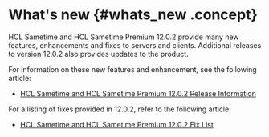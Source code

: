 # What's new {#whats_new .concept}

HCL Sametime and HCL Sametime Premium 12.0.2 provide many new features, enhancements and fixes to servers and clients. Additional releases to version 12.0.2 also provides updates to the product.

For information on these new features and enhancement, see the following article:

-   [HCL Sametime and HCL Sametime Premium 12.0.2 Release Information](https://support.hcltechsw.com/csm?id=kb_article&sysparm_article=KB0108386)

For a listing of fixes provided in 12.0.2, refer to the following article:

-   [HCL Sametime and HCL Sametime Premium 12.0.2 Fix List](https://support.hcltechsw.com/csm?id=kb_article&sysparm_article=KB0108446)


